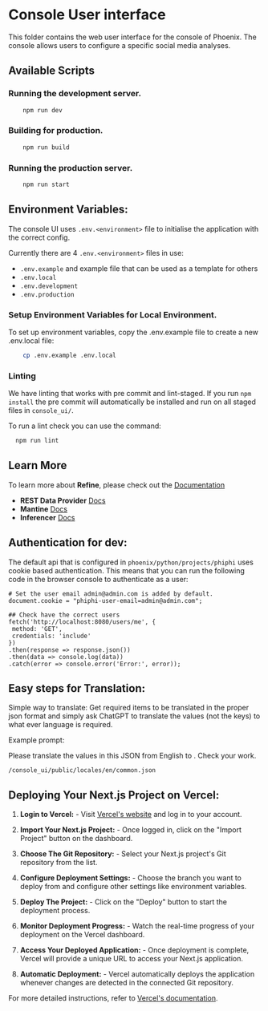 # Console User interface

This folder contains the web user interface for the console of Phoenix. The console allows users to
configure a specific social media analyses.

## Available Scripts

### Running the development server.

```bash
    npm run dev
```

### Building for production.

```bash
    npm run build
```

### Running the production server.

```bash
    npm run start
```

## Environment Variables:

The console UI uses `.env.<environment>` file to initialise the application with the correct config.

Currently there are 4 `.env.<environment>` files in use:

- `.env.example` and example file that can be used as a template for others
- `.env.local`
- `.env.development`
- `.env.production`

### Setup Environment Variables for Local Environment.

To set up environment variables, copy the .env.example file to create a new .env.local file:

```bash
    cp .env.example .env.local
```

### Linting

We have linting that works with pre commit and lint-staged. If you run `npm install` the pre
commit will automatically be installed and run on all staged files in `console_ui/`.

To run a lint check you can use the command:

```bash
  npm run lint
```

## Learn More

To learn more about **Refine**, please check out the [Documentation](https://refine.dev/docs)

- **REST Data Provider** [Docs](https://refine.dev/docs/core/providers/data-provider/#overview)
- **Mantine** [Docs](#)
- **Inferencer** [Docs](https://refine.dev/docs/packages/documentation/inferencer)

## Authentication for dev:

The default api that is configured in `phoenix/python/projects/phiphi` uses cookie based
authentication. This means that you can run the following code in the browser console to
authenticate as a user:

```
# Set the user email admin@admin.com is added by default.
document.cookie = "phiphi-user-email=admin@admin.com";

## Check have the correct users
fetch('http://localhost:8080/users/me', {
 method: 'GET',
 credentials: 'include'
})
.then(response => response.json())
.then(data => console.log(data))
.catch(error => console.error('Error:', error));
```

## Easy steps for Translation:

Simple way to translate:
Get required items to be translated in the proper json format and simply ask ChatGPT to translate the values (not the keys) to what ever language is required.

Example prompt:

Please translate the values in this JSON from English to <other language>. Check your work.

`/console_ui/public/locales/en/common.json`

## Deploying Your Next.js Project on Vercel:

1. **Login to Vercel:** - Visit [Vercel's website](https://vercel.com/) and log in to your account.

2. **Import Your Next.js Project:** - Once logged in, click on the "Import Project" button on the dashboard.

3. **Choose The Git Repository:** - Select your Next.js project's Git repository from the list.

4. **Configure Deployment Settings:** - Choose the branch you want to deploy from and configure other settings like environment variables.

5. **Deploy The Project:** - Click on the "Deploy" button to start the deployment process.

6. **Monitor Deployment Progress:** - Watch the real-time progress of your deployment on the Vercel dashboard.

7. **Access Your Deployed Application:** - Once deployment is complete, Vercel will provide a unique URL to access your Next.js application.

8. **Automatic Deployment:** - Vercel automatically deploys the application whenever changes are detected in the connected Git repository.

For more detailed instructions, refer to [Vercel's documentation](https://vercel.com/docs).
